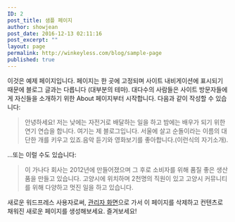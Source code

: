 ```yaml
---
ID: 2
post_title: 샘플 페이지
author: showjean
post_date: 2016-12-13 02:11:16
post_excerpt: ""
layout: page
permalink: http://winkeyless.com/blog/sample-page
published: true
---
```

이것은 예제 페이지입니다. 페이지는 한 곳에 고정되며 사이트 내비게이션에 표시되기 때문에 블로그 글과는 다릅니다 (대부분의 테마). 대다수의 사람들은 사이트 방문자들에게 자신들을 소개하기 위한 About 페이지부터 시작합니다. 다음과 같이 작성할 수 있습니다:

<blockquote>안녕하세요! 저는 낮에는 자전거로 배달하는 일을 하고 밤에는 배우가 되기 위한 연기 연습을 합니다. 여기는 제 블로그입니다. 서울에 살고 순돌이라는 이름의 대단한 개를 키우고 있죠.음악 듣기와 영화보기를 좋아합니다.(이런식의 자기소개).</blockquote>

...또는 이럴 수도 있습니다:

<blockquote>이 가나다 회사는 2012년에 만들어졌으며 그 후로 소비자를 위해 품질 좋은 생산품을 만들고 있습니다. 고양시에 위치하며 2천명의 직원이 있고 고양시 커뮤니티를 위해 다양하고 멋진 일을 하고 있습니다.</blockquote>

새로운 워드프레스 사용자로써, <a href="http://winkeyless.com/blog/wp-admin/">관리자 화면</a>으로 가서 이 페이지를 삭제하고 컨텐츠로 채워진 새로운 페이지를 생성해보세요. 즐겨보세요!